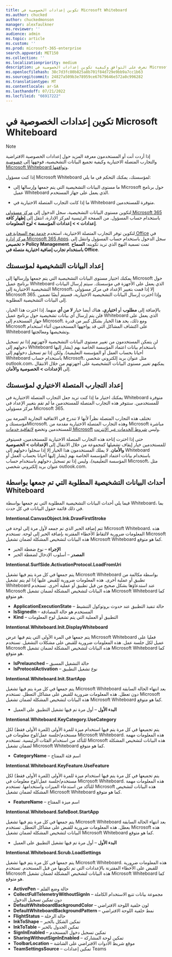 ```yaml
---
title: تكوين إعدادات الخصوصية في Microsoft Whiteboard
ms.author: chucked
author: chuckedmonson
manager: alexfaulkner
ms.reviewer: ''
audience: admin
ms.topic: article
ms.custom: ''
ms.prod: microsoft-365-enterprise
search.appverid: MET150
ms.collection: ''
ms.localizationpriority: medium
description: تعرف على التوافق وكيفية تكوين إعدادات الخصوصية في Microsoft Whiteboard.
ms.openlocfilehash: 38c7d3fc80b825a8b701f84d729e9bb9a7cc1b63
ms.sourcegitcommit: 24827a509b3e78959ce67679646e572a0c996282
ms.translationtype: MT
ms.contentlocale: ar-SA
ms.lasthandoff: 07/21/2022
ms.locfileid: "66917222"
---
```

# <a name="configure-privacy-settings-in-microsoft-whiteboard"></a>تكوين إعدادات الخصوصية في Microsoft Whiteboard

>[!NOTE]
> إذا أردت أنت أو المستخدمون معرفة المزيد حول إعدادات الخصوصية الافتراضية والتجارب المتصلة الاختيارية وكيفية تجميع البيانات التشخيصية، فوجهها إلى [خصوصية Microsoft Whiteboard وتوافقها](https://support.microsoft.com/office/privacy-and-compliance-ed9f0de9-71be-44c2-837d-e0f448660be1).

إذا كنت مسؤول Microsoft Whiteboard لمؤسستك، يمكنك التحكم في ما يلي:

- ما مستوى البيانات التشخيصية التي يتم جمعها وإرسالها إلى Microsoft حول برنامج عميل Whiteboard الذي يعمل على جهاز المستخدم.

- ما إذا كانت التجارب المتصلة الاختيارية في Whiteboard متوفرة للمستخدمين.

لتكوين مستوى البيانات التشخيصية، سجل الدخول إلى [مركز مسؤولي Microsoft 365](/microsoft-365/admin/admin-overview/admin-center-overview) باستخدام حساب المسؤول. من الصفحة الرئيسية لمركز الإدارة، انتقل إلى **إظهار كافة إعدادات > > إعدادات المؤسسة > لوح المعلومات**.

لتكوين توفر التجارب المتصلة الاختيارية، استخدم [خدمة نهج السحابة في Office](/deployoffice/admincenter/overview-office-cloud-policy-service) في [مركز إدارة Microsoft 365 Apps](https://config.office.com). سجل الدخول باستخدام حساب المسؤول وانتقل إلى **تخصيص > Policy Management**. تمت تسمية النهج الذي تريد تكوينه: **السماح باستخدام تجارب إضافية اختيارية متصلة في Office**.

## <a name="diagnostic-data-setting-for-your-organization"></a>إعداد البيانات التشخيصية لمؤسستك

يمكنك اختيار مستوى البيانات التشخيصية التي يتم جمعها وإرسالها إلى Microsoft حول برنامج عميل Whiteboard الذي يعمل على الأجهزة في مؤسستك. سيتم إرسال البيانات التشخيصية الاختيارية إلى Microsoft، إلا إذا قمت بتغيير الإعداد في مركز مسؤولي Microsoft 365. وإذا اخترت إرسال البيانات التشخيصية الاختيارية، فسيتم أيضًا تضمين إلى البيانات التشخيصية المطلوبة.

بالإضافة إلى **مطلوب** أو **اختياري**، هناك أيضا خيار **لا من أي** منهما. إذا اخترت هذا الخيار، فلن يتم إرسال أي بيانات تشخيصية حول برنامج عميل Whiteboard الذي يعمل على جهاز المستخدم إلى Microsoft. ومع ذلك، يحد هذا الخيار بشكل كبير من قدرة Microsoft على اكتشاف المشاكل التي قد يواجهها المستخدمون أثناء استخدام Whiteboard وتشخيصها ومعالجتها.

لن يتمكن المستخدمون من تغيير مستوى البيانات التشخيصية لأجهزتهم إذا تم تسجيل دخولهم إلى Whiteboard باستخدام بيانات اعتماد المؤسسة الخاصة بهم (يشار إليها أحيانا بحساب العمل أو المؤسسة التعليمية). ولكن إذا تم تسجيل دخولهم إلى Whiteboard باستخدام حساب Microsoft، مثل عنوان بريد إلكتروني شخصي outlook.com، يمكنهم تغيير مستوى البيانات التشخيصية على أجهزتهم من خلال الانتقال إلى **الإعدادات > الخصوصية والأمان**.

## <a name="optional-connected-experiences-setting-for-your-organization"></a>إعداد التجارب المتصلة الاختياري لمؤسستك

يمكنك اختيار ما إذا كنت تريد جعل التجارب المتصلة الاختيارية في Whiteboard متوفرة للمستخدمين. ستتوفر هذه التجارب المتصلة للمستخدمين ما لم تقم بتغيير الإعداد في مركز مسؤولي Microsoft 365. 

تختلف هذه التجارب المتصلة نظراً لأنها لا تندرج في الاتفاقية التجارية المبرمة بين مؤسستك وMicrosoft. وهذه التجارب المتصلة الاختيارية مقدمة من Microsoft مباشرة للمستخدمين وتخضع [لاتفاقية خدمات Microsoft](https://www.microsoft.com/servicesagreement) وليس [شروط الخدمات عبر الإنترنت](https://www.microsoft.com/licensing/product-licensing/products).

حتى إذا اخترت إتاحة هذه التجارب المتصلة الاختيارية للمستخدمين، فسيتوفر للمستخدمين خيار إيقاف تشغيلها كمجموعة من خلال الانتقال إلى **الإعدادات > الخصوصية والأمان**. لا يملك المستخدمون هذا الخيار إلا إذا سجلوا دخولهم إلى Whiteboard باستخدام بيانات اعتماد المؤسسة الخاصة بهم (يشار إليها أحيانا بحساب العمل أو المؤسسة التعليمية)، وليس إذا تم تسجيل دخولهم باستخدام حساب Microsoft، مثل عنوان بريد إلكتروني شخصي outlook.com.

## <a name="required-diagnostic-data-events-collected-by-whiteboard"></a>أحداث البيانات التشخيصية المطلوبة التي تم جمعها بواسطة Whiteboard

فيما يلي أحداث البيانات التشخيصية المطلوبة التي تم جمعها بواسطة Whiteboard، بما في ذلك قائمة حقول البيانات في كل حدث.

**Intentional.CanvasObject.Ink.DrawFirstStroke**

تتم إضافة الحبر الذي تم جمعه لأول مرة إلى لوحة في Microsoft Whiteboard. هذه المعلومات ضرورية لالتقاط الأخطاء المقترنة بإضافة الحبر إلى لوحة. تستخدم Microsoft هذه البيانات لتشخيص المشكلة لضمان تشغيل Microsoft Whiteboard كما هو متوقع.

- **الإجراء** – نوع ضغطة الحبر
- **المصدر** – أسلوب الإدخال لضغطة الحبر

**Intentional.SurfSide.ActivationProtocol.LoadFromUri**

يتم جمعها في كل مرة يتم فيها تشغيل Microsoft Whiteboard بواسطة مكالمة من تطبيق أو عملية أخرى. هذه المعلومات ضرورية للقبض عليها إذا لم يتم تشغيل Whiteboard عند استدعاؤها بشكل صحيح من قبل تطبيق أو عملية أخرى. تستخدم Microsoft هذه البيانات لتشخيص المشكلة لضمان تشغيل Microsoft Whiteboard كما هو متوقع.

- **ApplicationExecutionState** – حالة تنفيذ التطبيق عند حدوث بروتوكول التنشيط
- **IsSignedIn** – المستخدم هو حالة المصادقة
- **Kind** – التطبيق أو العملية التي يتم تشغيل لوح المعلومات

**Intentional.Whiteboard.Init.DisplayWhiteboard**

يتم جمعها في المرة الأولى التي يتم فيها عرض Microsoft Whiteboard فعليا على عميل لكل جلسة عمل. هذه المعلومات ضرورية للقبض على مشكلات التشغيل. تستخدم Microsoft هذه البيانات لتشخيص المشكلة لضمان تشغيل Microsoft Whiteboard كما هو متوقع.

- **IsPrelaunched** – حالة التشغيل المسبق
- **IsProtocolActivation** – نوع تشغيل التطبيق

**Intentional.Whiteboard.Init.StartApp**

يتم جمعها في كل مرة يتم فيها تشغيل Microsoft Whiteboard بعد انتهاء الحالة السابقة دون تعطل. هذه المعلومات ضرورية للقبض على مشاكل التعطل. تستخدم Microsoft هذه البيانات لتشخيص المشكلة لضمان تشغيل Microsoft Whiteboard كما هو متوقع.

- **البدء الأول** – أول مرة تم فيها تشغيل التطبيق على العميل

**Intentional.Whiteboard.KeyCategory.UseCategory**

يتم تجميعها في كل مرة يتم فيها استخدام ميزة للمرة الأولى (للمرة الأولى فقط) لكل مستخدم/جلسة عمل/لوح معلومات في Microsoft Whiteboard. هذه المعلومات مهمة للتأكد من استخدام الفئات الرئيسية. تستخدم Microsoft هذه البيانات لتشخيص المشكلة لضمان تشغيل Microsoft Whiteboard كما هو متوقع.

- **CategoryName** – اسم فئة المفتاح

**Intentional.Whiteboard.KeyFeature.UseFeature**

يتم تجميعها في كل مرة يتم فيها استخدام ميزة للمرة الأولى (للمرة الأولى فقط) لكل مستخدم/جلسة عمل/لوح معلومات في Microsoft Whiteboard. هذه المعلومات مهمة للتأكد من استدعاء الميزات واستخدامها. تستخدم Microsoft هذه البيانات لتشخيص المشكلة لضمان تشغيل Microsoft Whiteboard كما هو متوقع.

- **FeatureName** – اسم ميزة المفتاح

**Intentional.Whiteboard.SafeBoot.StartApp**

يتم جمعها في كل مرة يتم فيها تشغيل Microsoft Whiteboard بعد انتهاء الحالة السابقة بعطل. هذه المعلومات ضرورية للقبض على مشاكل التعطل. تستخدم Microsoft هذه البيانات لتشخيص المشكلة لضمان تشغيل Microsoft Whiteboard كما هو متوقع.

- **البدء الأول** – أول مرة تم فيها تشغيل التطبيق على العميل

**Intentional.Whiteboard.Scrub.LoadSettings**

يتم جمعها في كل مرة يتم فيها تشغيل Microsoft Whiteboard. هذه المعلومات ضرورية للقبض على الأخطاء المقترنة بالإعدادات التي تم تكوينها من قبل المستخدم. تستخدم Microsoft هذه البيانات لتشخيص المشكلة لضمان تشغيل Microsoft Whiteboard كما هو متوقع.

- **ActivePen** – حالة وضع القلم
- **CollectFullTelemetryWithoutSignIn** – مجموعة بيانات تتبع الاستخدام الكاملة دون تمكين تسجيل الدخول
- **DefaultWhiteboardBackgroundColor** – لون خلفية اللوحة الافتراضي
- **DefaultWhiteboardBackgroundPattern** – نمط خلفية اللوحة الافتراضي
- **FlightStatus** – حالة الرحلة
- **InkToShape** – تمكين الشكل بالحبر
- **InkToTable** – تمكين الجدول بالحبر
- **SignInEnabled** – تمكين تسجيل دخول المستخدم
- **SharingWithoutSignInEnabled** – تمكين لوحة المشاركة
- **ToolbarLocation** – موقع شريط الأدوات الافتراضي على الشاشة
- **TeamSettingsSource** – تمكين إعدادات Teams
